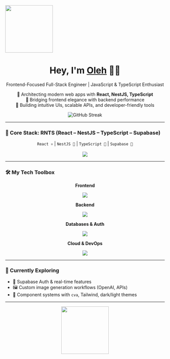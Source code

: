 <img src="https://raw.githubusercontent.com/OlehDev/OlehDev/main/banner.png" height="150" />

<h1 align="center">Hey, I'm <a href="https://github.com/OlehDev">Oleh</a> 👨‍💻</h1>

<p align="center">
  Frontend-Focused Full-Stack Engineer | JavaScript & TypeScript Enthusiast
</p>

<p align="center">
  🧠 Architecting modern web apps with <strong>React, NestJS, TypeScript</strong><br/>
  🚀 Bridging frontend elegance with backend performance<br/>
  🎨 Building intuitive UIs, scalable APIs, and developer-friendly tools
</p>

<p align="center">
  <img src="https://github-readme-streak-stats.herokuapp.com/?user=OlehDev&theme=tokyonight" alt="GitHub Streak" />
</p>

---

### 🧰 Core Stack: RNTS (React – NestJS – TypeScript – Supabase)

<p align="center">
  <code>React ⚛️</code> | <code>NestJS 🚀</code> | <code>TypeScript 🦕</code> | <code>Supabase 🧩</code><br/><br/>
  <img src="https://skillicons.dev/icons?i=react,nestjs,typescript,supabase" />
</p>

---

### 🛠️ My Tech Toolbox

<p align="center"><b>Frontend</b></p>
<p align="center">
  <img src="https://skillicons.dev/icons?i=react,nextjs,ts,js,redux,tailwind,materialui,shadcn" />
</p>

<p align="center"><b>Backend</b></p>
<p align="center">
  <img src="https://skillicons.dev/icons?i=nestjs,nodejs,python,django,fastapi,flask,express" />
</p>

<p align="center"><b>Databases & Auth</b></p>
<p align="center">
  <img src="https://skillicons.dev/icons?i=postgres,mysql,mongodb,sqlite,redis,supabase,firebase" />
</p>

<p align="center"><b>Cloud & DevOps</b></p>
<p align="center">
  <img src="https://skillicons.dev/icons?i=vercel,aws,gcp,docker,github,gitlab" />
</p>

---

### 🧠 Currently Exploring

- 🧩 Supabase Auth & real-time features  
- 🖼️ Custom image generation workflows (OpenAI, APIs)  
- 🧱 Component systems with `cva`, Tailwind, dark/light themes  

---

<p align="center">
  <img src="https://raw.githubusercontent.com/OlehDev/OlehDev/main/footer.png" height="150" />
</p>
